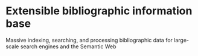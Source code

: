 Extensible bibliographic information base
=========================================

Massive indexing, searching, and processing bibliographic data for large-scale search engines and the Semantic Web
